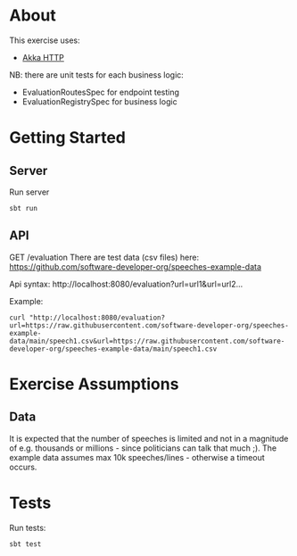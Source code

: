 # About

This exercise uses:
- [Akka HTTP](https://doc.akka.io/docs/akka-http/current/introduction.html#using-akka-http)

NB: there are unit tests for each business logic:
- EvaluationRoutesSpec for endpoint testing
- EvaluationRegistrySpec for business logic

# Getting Started

## Server
Run server

```
sbt run
```

## API

GET /evaluation
There are test data (csv files) here: https://github.com/software-developer-org/speeches-example-data

Api syntax: http://localhost:8080/evaluation?url=url1&url=url2...

Example:
```
curl "http://localhost:8080/evaluation?url=https://raw.githubusercontent.com/software-developer-org/speeches-example-data/main/speech1.csv&url=https://raw.githubusercontent.com/software-developer-org/speeches-example-data/main/speech1.csv
```

# Exercise Assumptions

## Data

It is expected that the number of speeches is limited and not in a magnitude of e.g. thousands or millions - since politicians can talk that much ;). The example data assumes max 10k speeches/lines - otherwise a timeout occurs.

# Tests

Run tests:

```
sbt test
```